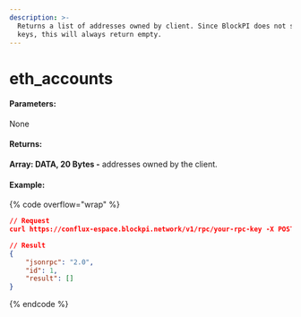 ```yaml
---
description: >-
  Returns a list of addresses owned by client. Since BlockPI does not store
  keys, this will always return empty.
---
```


# eth\_accounts

#### **Parameters:**

None

#### **Returns:**

**Array: DATA, 20 Bytes -** addresses owned by the client.

#### Example:

{% code overflow="wrap" %}
```json
// Request
curl https://conflux-espace.blockpi.network/v1/rpc/your-rpc-key -X POST -H "Content-Type: application/json" --data '{"jsonrpc":"2.0", "method":"eth_accounts","params":[],"id":1}'

// Result
{
    "jsonrpc": "2.0",
    "id": 1,
    "result": []
}
```
{% endcode %}
